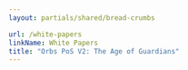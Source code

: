 ```yaml
---
layout: partials/shared/bread-crumbs

url: /white-papers
linkName: White Papers
title: "Orbs PoS V2: The Age of Guardians"
---
```

